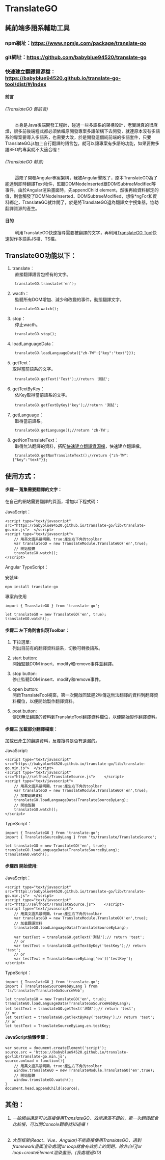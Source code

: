 # TranslateGO
## 純前端多語系輔助工具
### npm網址：https://www.npmjs.com/package/translate-go
### git網址：https://github.com/babyblue94520/translate-go
### 快速建立翻譯資源檔：https://babyblue94520.github.io/translate-go-tool/dist/#/Index
#### 前言

###### (TranslateGO 舊前言)  
&nbsp;&nbsp;&nbsp;&nbsp;&nbsp;&nbsp;&nbsp;&nbsp;本身是Java後端開發工程師，碰過一些多語系的架構設計，老實說真的很麻煩，很多前後端程式都必須依賴原開發專案多語架構下去開發，就連原本沒有多語系的專案要導入多語系，也需要大改，於是開發這個純前端的多語套件，只要 TranslateGO.js加上自行翻譯的語言包，就可以讓專案有多語的功能，如果要做多語SEO的專案就不太適合喔！

###### (TranslateGO 前言)  
&nbsp;&nbsp;&nbsp;&nbsp;&nbsp;&nbsp;&nbsp;&nbsp;這陣子開發Angular專案架構，我被Angular擊敗了，原本TranslateGO為了能達到即時翻譯Text物件，監聽DOMNodeInserted跟DOMSubtreeModified等事件，由於Angular渲染畫面時，先appendChild element，然後再給資料綁定的值，則會觸發了DOMNodeInserted、DOMSubtreeModified，想像*ngFor和資料綁定，TranslateGO就炸開了，於是將TranslateGO退為翻譯文字搜集器，協助翻譯資源的產生。  

#### 目的

&nbsp;&nbsp;&nbsp;&nbsp;&nbsp;&nbsp;&nbsp;&nbsp;利用TranslateGO快速搜尋需要被翻譯的文字，再利用[TranslateGO Tool](https://babyblue94520.github.io/translate-go-tool/dist/#/Index)快速製作多語系JS檔、TS檔。  


## TranslateGO功能以下：

1. translate：  
  	直接翻譯語言包裡有的文字。
    
		translateGO.translate('en');

2. wacth：  
  	監聽所有DOM增加、減少和改變的事件，動態翻譯文字。  
    
 		translateGO.watch();

3. stop：  
  	停止wacth。  
	
 		translateGO.stop();
		
4. loadLanguageData：  
 	
		translateGO.loadLanguageData({"zh-TW":{"key":"text"}});

5. getText：  
	取得當前語系的文字。  

		translateGO.getText('Test');//return '測試';
    
6. getTextByKey：  
  	依Key取得當前語系的文字。  
 	
 		translateGO.getTextByKey('key');//return '測試';

7. getLanguage：  
  	取得當前語系。  
 	
 		translateGO.getLanguage();//return 'zh-TW';

8. getNonTranslateText：  
  	取得無法翻譯的資料，搭配[快速建立翻譯資源檔](https://babyblue94520.github.io/translate-go-tool/dist/#/Index)，快速建立翻譯檔。  
 	
 		translateGO.getNonTranslateText();//return {"zh-TW":{"key":"text"}};
    

## 使用方式：

#### 步驟一 蒐集需要翻譯的文字：  
在自己的網站需要翻譯的頁面，增加以下程式碼：

JavaScript：

	<script type="text/javascript" src="https://babyblue94520.github.io/translate-go/lib/translate-go.min.js">	</script>
	<script type="text/javascript">
    	// 用英文語系最明顯，true:產生右下角的toolbar
		var translateGO = new TranslateModule.TranslateGO('en',true);
        // 開始監聽
		translateGO.watch();
	</script>
    
Angular TypeScript：  

安裝lib

	npm install translate-go  

專案內使用

	import { TranslateGO } from 'translate-go';

	let translateGO = new TranslateGO('en', true);
	translateGO.watch();


#### 步驟二 左下角則會出現Toolbar：  
 
1. 下拉選單:  
列出目前有的翻譯資料語系，切換可轉換語系。


2. start button:  
開始監聽DOM insert、modify和remove事件並翻譯。


3. stop button:  
停止監聽DOM insert、modify和remove事件。


4. open button:  
開啟TranslateTool視窗，第一次開啟回延遲2秒傳送無法翻譯的資料到翻譯資料欄位，以便開始製作翻譯資料。
	
    
5. post button:  
傳送無法翻譯的資料到TranslateTool翻譯資料欄位，以便開始製作翻譯資料。


#### 步驟三 加載部分翻譯檔案：  

加載已產生的翻譯資料，反覆搜尋是否有遺漏的。

JavaScript:

	<script type="text/javascript" src="https://babyblue94520.github.io/translate-go/lib/translate-go.min.js">	</script>
    <script type="text/javascript" src="http://selfhost/TranslateSource.js">	</script>
	<script type="text/javascript">
    	// 用英文語系最明顯，true:產生右下角的toolbar
		var translateGO = new TranslateModule.TranslateGO('en',true);
        // 加載翻譯資料
    	translateGO.loadLanguageData(TranslateSourceByLang);
        // 開始監聽
		translateGO.watch();
	</script>
    
TypeScript：  

	import { TranslateGO } from 'translate-go';
	import { TranslateSourceByLang } from 'ts/translate/TranslateSource';

	let translateGO = new TranslateGO('en', true);
	translateGO.loadLanguageData(TranslateSourceByLang);
	translateGO.watch();
	
#### 步驟四 開始使用:

JavaScript：  

	<script type="text/javascript" src="https://babyblue94520.github.io/translate-go/lib/translate-go.min.js">	</script>
    <script type="text/javascript" src="http://selfhost/TranslateSource.js">	</script>
	<script type="text/javascript">
    	// 用英文語系最明顯，true:產生右下角的toolbar
		var translateGO = new TranslateModule.TranslateGO('en',true);
        // 加載翻譯資料
    	translateGO.loadLanguageData(TranslateSourceByLang);
        
        var testText = translateGO.getText('測試');// return 'test';
        // or
        var testText = translateGO.getTextByKey('testKey');// return 'test';
        // or
        var testText = TranslateSourceByLang['en']['testKey'];
	</script>

TypeScript：  

	import { TranslateGO } from 'translate-go';
	import { TranslateGoSourceWebByLang } from 'ts/translate/TranslateGoSourceWeb';

	let translateGO = new TranslateGO('en', true);
	translateGO.loadLanguageData(TranslateGoSourceWebByLang);
	let testText = translateGO.getText('測試');// return 'test';
    // or
    let testText = translateGO.getTextByKey('testKey');// return 'test';
    // or
    let testText = TranslateSourceByLang.en.testKey;


#### JavaScript偷懶步驟： 

	var source = document.createElement('script');
    source.src = 'https://babyblue94520.github.io/translate-go/lib/translate-go.min.js';
    source.onload = function(){
    	// 用英文語系最明顯，true:產生右下角的toolbar
		window.translateGO = new TranslateModule.TranslateGO('en',true);
        // 開始監聽
		window.translateGO.watch();
    }
    document.head.appendChild(source);
    
## 其他：
1. ###### 一般網站還是可以直接使用TranslateGO，效能還滿不錯的，第一次翻譯都會比較慢，可以開Console觀察就知道囉！
2. ###### 大型框架(React、Vue、Angular)不能直接使用TranslateGO，遇到framework畫面渲染處理for loop就會有效能上的問題，除非自行for loop+createElement渲染畫面。(我處理過XD)
